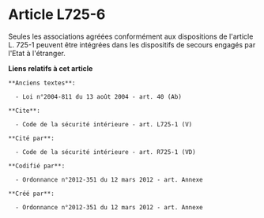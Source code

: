 # Article L725-6

Seules les associations agréées conformément aux dispositions de l'article L. 725-1 peuvent être intégrées dans les
dispositifs de secours engagés par l'Etat à l'étranger.

**Liens relatifs à cet article**

	**Anciens textes**:

	  - Loi n°2004-811 du 13 août 2004 - art. 40 (Ab)

	**Cite**:

	  - Code de la sécurité intérieure - art. L725-1 (V)

	**Cité par**:

	  - Code de la sécurité intérieure - art. R725-1 (VD)

	**Codifié par**:

	  - Ordonnance n°2012-351 du 12 mars 2012 - art. Annexe

	**Créé par**:

	  - Ordonnance n°2012-351 du 12 mars 2012 - art. Annexe
